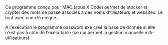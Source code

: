 Ce programme conçu pour MAC (sous X Code) permet de stocker et crypter des mots de passe associés à des noms d'tilisateurs et websites. Le tout avec une clé unique. 

A l'exécution le programme password.exe créé la base de donnée si elle n'est pas à côté de l'exécutable (ce qui permet la gestion manuelle mlti-utilisateurs)
